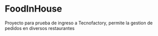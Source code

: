 # FoodInHouse

Proyecto para prueba de ingreso a Tecnofactory, permite la gestion de pedidos en diversos restaurantes